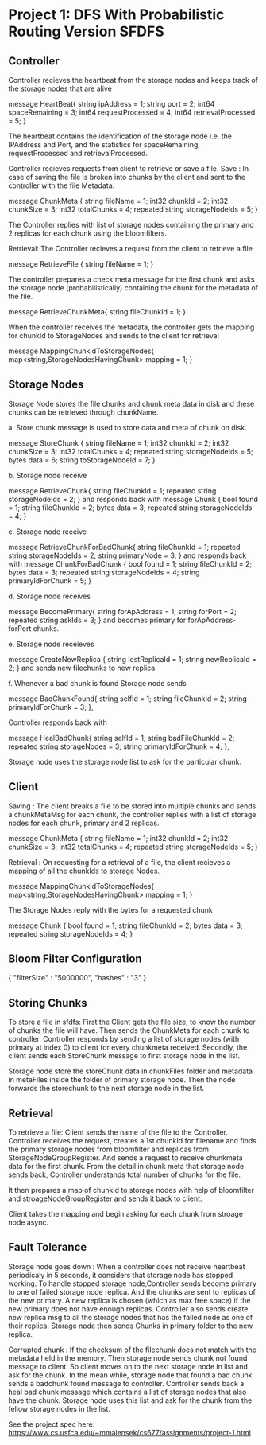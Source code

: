 # Project 1: DFS With Probabilistic Routing Version SFDFS

## Controller
Controller recieves the heartbeat from the storage nodes and keeps track of the storage nodes that are alive 

message HeartBeat{
    string ipAddress = 1;
    string port = 2;
    int64 spaceRemaining = 3;
    int64 requestProcessed = 4;
    int64 retrievalProcessed = 5;
}

The heartbeat contains the identification of the storage node i.e. the IPAddress and Port, and the statistics for spaceRemaining, requestProcessed and retrievalProcessed.

Controller recieves requests from client to retrieve or save a file. 
Save : In case of saving the file is broken into chunks by the client and sent to the controller with the file Metadata.

message ChunkMeta {
    string fileName = 1;
    int32 chunkId = 2;
    int32 chunkSize = 3;
    int32 totalChunks = 4;
    repeated string storageNodeIds = 5;
}

The Controller replies with list of storage nodes containing the primary and 2 replicas for each chunk using the bloomfilters.

Retrieval: The Controller recieves a request from the client to retrieve a file 

message RetrieveFile {
    string fileName = 1;
}

The controller prepares a check meta message for the first chunk and asks the storage node (probabilistically) containing the chunk for the metadata of the file.

message RetrieveChunkMeta{
    string fileChunkId = 1;
}

When the controller receives the metadata, the controller gets the mapping for chunkId to StorageNodes and sends to the client for retrieval

message MappingChunkIdToStorageNodes{
    map<string,StorageNodesHavingChunk> mapping = 1;
}



## Storage Nodes 
Storage Node stores the file chunks and chunk meta data in disk and these chunks can be retrieved through chunkName.

a. Store chunk message is used to store data and meta of chunk on disk.

message StoreChunk {
     string fileName = 1;
     int32 chunkId = 2;
     int32 chunkSize = 3;
     int32 totalChunks = 4;
     repeated string storageNodeIds = 5;
     bytes data = 6;
     string toStorageNodeId = 7;
 }
 
b. Storage node receive 

message RetrieveChunk{
    string fileChunkId = 1;
    repeated string storageNodeIds = 2;
} and responds back with message Chunk {
    bool found = 1;
    string fileChunkId = 2;
    bytes data = 3;
    repeated string storageNodeIds = 4;
}

c. Storage node receive 

message RetrieveChunkForBadChunk{
    string fileChunkId = 1;
    repeated string storageNodeIds = 2;
    string primaryNode = 3;
} and responds back with message ChunkForBadChunk {
    bool found = 1;
    string fileChunkId = 2;
    bytes data = 3;
    repeated string storageNodeIds = 4;
    string primaryIdForChunk = 5;
}

d. Storage node receives 

message BecomePrimary{
    string forApAddress = 1;
    string forPort = 2;
    repeated string askIds = 3;
} and becomes primary for forApAddress-forPort chunks.

e. Storage node receieves 

message CreateNewReplica {
    string lostReplicaId = 1;
    string newReplicaId = 2;
} and sends new filechunks to new replica.

f. Whenever a bad chunk is found Storage node sends 

message BadChunkFound{
    string selfId = 1;
    string fileChunkId = 2;
    string primaryIdForChunk = 3;
}, 

Controller responds back with 

message HealBadChunk{
    string selfId = 1;
    string badFileChunkId = 2;
    repeated string storageNodes = 3;
    string primaryIdForChunk = 4;
}, 

Storage node uses the storage node list to ask for the particular chunk.
 
 
 

## Client
Saving : The client breaks a file to be stored into multiple chunks and sends a chunkMetaMsg for each chunk, the controller replies with a list of storage nodes for each chunk, primary and 2 replicas. 

message ChunkMeta {
    string fileName = 1;
    int32 chunkId = 2;
    int32 chunkSize = 3;
    int32 totalChunks = 4;
    repeated string storageNodeIds = 5;
}

Retrieval : On requesting for a retrieval of a file, the client recieves a mapping of all the chunkIds to storage Nodes.

message MappingChunkIdToStorageNodes{
    map<string,StorageNodesHavingChunk> mapping = 1;
}

The Storage Nodes reply with the bytes for a requested chunk

message Chunk {
    bool found = 1;
    string fileChunkId = 2;
    bytes data = 3;
    repeated string storageNodeIds = 4;
}

## Bloom Filter Configuration 
{
  "filterSize" : "5000000",
  "hashes" : "3"
}

## Storing Chunks
To store a file in sfdfs:
First the Client gets the file size, to know the number of chunks the file will have. Then sends the ChunkMeta for each chunk to controller. Controller responds by sending a list of storage nodes (with primary at index 0) to client for every chunkmeta received.
Secondly, the client sends each StoreChunk message to first storage node in the list.

Storage node store the storeChunk data in chunkFiles folder and metadata in metaFiles inside the folder of primary storage node. Then the node forwards the storechunk to the next storage node in the list.

## Retrieval 
To retrieve a file:
Client sends the name of the file to the Controller.
Controller receives the request, creates a 1st chunkId for filename and finds the primary storage nodes from bloomfilter and replicas from StorageNodeGroupRegister. And sends a request to receive chunkmeta data for the first chunk. 
From the detail in chunk meta that storage node sends back, Controller understands total number of chunks for the file.

It then prepares a map of chunkid to storage nodes with help of bloomfilter and stroageNodeGroupRegister and sends it back to client.

Client takes the mapping and begin asking for each chunk from stroage node async.

## Fault Tolerance
Storage node goes down :
When a controller does not receive heartbeat periodicaly in 5 seconds, it considers that storage node has stopped working.
To handle stopped storage node,Controller sends become primary to one of failed storage node replica. And the chunks are sent to replicas of the new primary. A new replica is chosen (which as max free space) if the new primary does not have enough replicas.
Controller also sends create new replica msg to all the storage nodes that has the failed node as one of their replica. Storage node then sends Chunks in primary folder to the new replica.

Corrupted chunk :
If the checksum of the filechunk does not match with the metadata held in the memory. Then storage node sends chunk not found message to client. So client moves on to the next storage node in list and ask for the chunk. 
In the mean while, storage node that found a bad chunk sends a badchunk found message to controller. Controller sends back a heal bad chunk message which contains a list of storage nodes that also have the chunk. Storage node uses this list and ask for the chunk from the fellow storage nodes in the list.
















See the project spec here: https://www.cs.usfca.edu/~mmalensek/cs677/assignments/project-1.html

